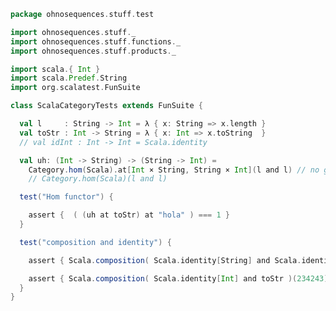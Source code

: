 
```scala
package ohnosequences.stuff.test

import ohnosequences.stuff._
import ohnosequences.stuff.functions._
import ohnosequences.stuff.products._

import scala.{ Int }
import scala.Predef.String
import org.scalatest.FunSuite

class ScalaCategoryTests extends FunSuite {

  val l     : String -> Int = λ { x: String => x.length }
  val toStr : Int -> String = λ { x: Int => x.toString  }
  // val idInt : Int -> Int = Scala.identity

  val uh: (Int -> String) -> (String -> Int) =
    Category.hom(Scala).at[Int × String, String × Int](l and l) // no good inference here
    // Category.hom(Scala)(l and l)

  test("Hom functor") {

    assert {  ( (uh at toStr) at "hola" ) === 1 }
  }

  test("composition and identity") {

    assert { Scala.composition( Scala.identity[String] and Scala.identity[String] )("hola") === "hola"  }

    assert { Scala.composition( Scala.identity[Int] and toStr )(234243) === toStr(234243)  }
  }
}

```




[test/scala/tuples/stdComparison.scala]: tuples/stdComparison.scala.md
[test/scala/tuples/syntax.scala]: tuples/syntax.scala.md
[test/scala/functors/functorExamples.scala]: functors/functorExamples.scala.md
[test/scala/sums.scala]: sums.scala.md
[test/scala/ScalaCategory.scala]: ScalaCategory.scala.md
[test/scala/functions/syntax.scala]: functions/syntax.scala.md
[test/scala/categories.scala]: categories.scala.md
[main/scala/stuff/products.scala]: ../../main/scala/stuff/products.scala.md
[main/scala/stuff/Scala.scala]: ../../main/scala/stuff/Scala.scala.md
[main/scala/stuff/package.scala]: ../../main/scala/stuff/package.scala.md
[main/scala/stuff/sums.scala]: ../../main/scala/stuff/sums.scala.md
[main/scala/stuff/boolean.scala]: ../../main/scala/stuff/boolean.scala.md
[main/scala/stuff/functors.scala]: ../../main/scala/stuff/functors.scala.md
[main/scala/stuff/naturalTransformations.scala]: ../../main/scala/stuff/naturalTransformations.scala.md
[main/scala/stuff/categories.scala]: ../../main/scala/stuff/categories.scala.md
[main/scala/stuff/functions.scala]: ../../main/scala/stuff/functions.scala.md